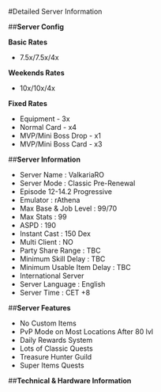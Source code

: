 
#Detailed Server Information

##**Server Config**

**Basic Rates**

+ 7.5x/7.5x/4x

**Weekends Rates**

+ 10x/10x/4x

**Fixed Rates**

+ Equipment - 3x
+ Normal Card - x4
+ MVP/Mini Boss Drop - x1
+ MVP/Mini Boss Card - x3

##**Server Information**

+ Server Name : ValkariaRO
+ Server Mode : Classic Pre-Renewal
+ Episode 12-14.2 Progressive
+ Emulator : rAthena
+ Max Base & Job Level : 99/70
+ Max Stats : 99
+ ASPD : 190
+ Instant Cast : 150 Dex
+ Multi Client : NO
+ Party Share Range : TBC
+ Minimum Skill Delay : TBC
+ Minimum Usable Item Delay : TBC
+ International Server
+ Server Language : English
+ Server Time : CET +8

##**Server Features**

+ No Custom Items
+ PvP Mode on Most Locations After 80 lvl
+ Daily Rewards System
+ Lots of Classic Quests
+ Treasure Hunter Guild
+ Super Items Quests

##**Technical & Hardware Information**


